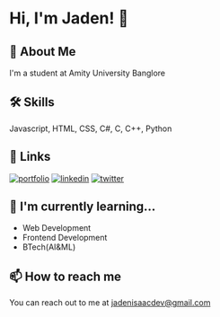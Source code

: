 
# Hi, I'm Jaden! 👋


## 🚀 About Me
I'm a student at Amity University Banglore

## 🛠 Skills
Javascript, HTML, CSS, C#, C, C++, Python


## 🔗 Links
[![portfolio](https://img.shields.io/badge/my_portfolio-000?style=for-the-badge&logo=ko-fi&logoColor=white)](https://)
[![linkedin](https://img.shields.io/badge/linkedin-0A66C2?style=for-the-badge&logo=linkedin&logoColor=white)](https://www.linkedin.com/in/jaden-isaac)
[![twitter](https://img.shields.io/badge/twitter-1DA1F2?style=for-the-badge&logo=twitter&logoColor=white)](https://twitter.com/)

## 🧠 I'm currently learning...
- Web Development
- Frontend Development
- BTech(AI&ML)


## 📫 How to reach me
You can reach out to me at [jadenisaacdev@gmail.com](mailto:jadenisaacdev@gmail.com)
